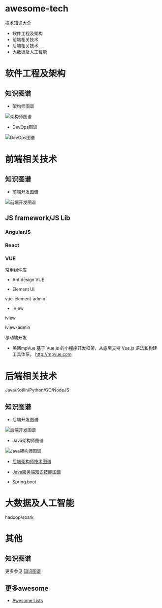 # awesome-tech
技术知识大全

* 软件工程及架构
* 前端相关技术
* 后端相关技术
* 大数据及人工智能

# 软件工程及架构

## 知识图谱

* 架构师图谱

![架构师图谱](knowladge-map/1.1%20架构师图谱.jpg)

* DevOps图谱

![DevOps图谱](knowladge-map/5.10%20DevOps图谱.jpg)


# 前端相关技术

## 知识图谱

* 前端开发图谱

![前端开发图谱](knowladge-map/5.11%20前端开发图谱.jpg)


## JS framework/JS Lib
### AngularJS


### React


### VUE

 常用组件库
 * Ant design VUE
 
 * Element UI
 
 
 vue-element-admin
 
 * iView
 
 iview
 
 iview-admin
 
 移动端开发
 * 美团mpVue
 基于 Vue.js 的小程序开发框架，从底层支持 Vue.js 语法和构建工具体系。 http://mpvue.com

# 后端相关技术

Java/Kotlin/Python/GO/NodeJS

## 知识图谱
* 后端开发图谱

![后端开发图谱](knowladge-map/5.12%20后端开发图谱.jpg)

* Java架构师图谱

![Java架构师图谱](knowladge-map/1.2%20Java架构师图谱.jpg)


* [后端架构师技术图谱](https://github.com/xingshaocheng/architect-awesome)
* [Java服务端知识技能图谱](https://github.com/caison/java-knowledge-mind-map)

* Spring boot

# 大数据及人工智能

hadoop/spark

# 其他

## 知识图谱

更多参见 [知识图谱](knowledge-map/README.md)

## 更多awesome
*   [Awesome Lists](https://github.com/topics/awesome)
